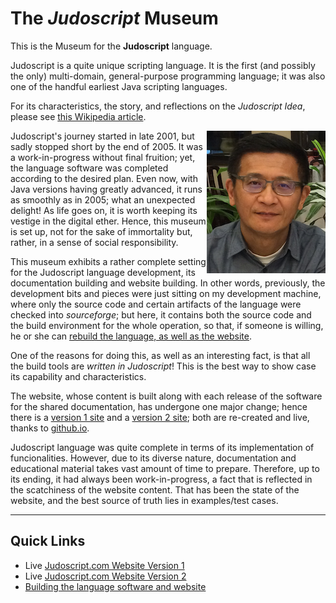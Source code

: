 # The _Judoscript_ Museum
This is the Museum for the **Judoscript** language.

Judoscript is a quite unique scripting language. It is the first (and possibly the only) multi-domain, general-purpose programming language; it was also one of the handful earliest Java scripting languages.

For its characteristics, the story, and reflections on the <i>Judoscript Idea</i>, please see [this Wikipedia article](https://en.wikipedia.org/wiki/Judoscript).

<img src="JianboHuang-small.png" align="right" border="0">Judoscript's journey started in late 2001, but sadly stopped short by the end of 2005. It was a work-in-progress without final fruition; yet, the language software was completed according to the desired plan. Even now, with Java versions having greatly advanced, it runs as smoothly as in 2005; what an unexpected delight! As life goes on, it is worth keeping its vestige in the digital ether. Hence, this museum is set up, not for the sake of immortality but, rather, in a sense of social responsibility.

This museum exhibits a rather complete setting for the Judoscript language development, its documentation building and website building. In other words, previously, the development bits and pieces were just sitting on my development machine, where only the source code and certain artifacts of the language were checked into _sourceforge_; but here, it contains both the source code and the build environment for the whole operation, so that, if someone is willing, he or she can [rebuild the language, as well as the website](./build_judoscript_website.md).

One of the reasons for doing this, as well as an interesting fact, is that all the build tools are _written in Judoscript_! This is the best way to show case its capability and characteristics.

The website, whose content is built along with each release of the software for the shared documentation, has undergone one major change; hence there is a [version 1 site](./judoscript.com-v1/) and a [version 2 site](./judoscript.com-v2/); both are re-created and live, thanks to <u>github.io</u>.

Judoscript language was quite complete in terms of its implementation of funcionalities. However, due to its diverse nature, documentation and educational material takes vast amount of time to prepare. Therefore, up to its ending, it had always been work-in-progress, a fact that is reflected in the scatchiness of the website content. That has been the state of the website, and the best source of truth lies in examples/test cases.


-----------
## Quick Links
* Live [Judoscript.com Website Version 1](./judoscript.com-v1/)
* Live [Judoscript.com Website Version 2](./judoscript.com-v2/)
* [Building the language software and website](./build_judoscript_website.md)

